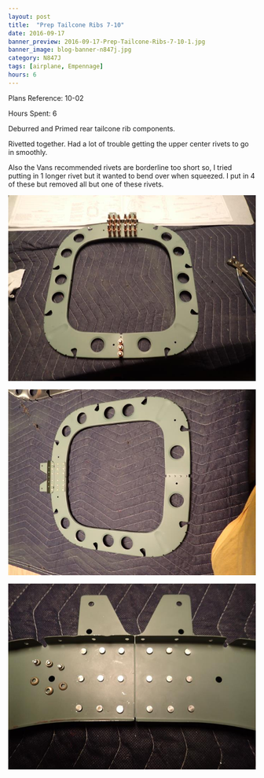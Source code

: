 ```yaml
---
layout: post
title:  "Prep Tailcone Ribs 7-10"
date: 2016-09-17
banner_preview: 2016-09-17-Prep-Tailcone-Ribs-7-10-1.jpg
banner_image: blog-banner-n847j.jpg
category: N847J
tags: [airplane, Empennage]
hours: 6
---
```


Plans Reference: 10-02

Hours Spent: 6

Deburred and Primed rear tailcone rib components.

Rivetted together.  Had a lot of trouble getting the upper center rivets to go in smoothly.

Also the Vans recommended rivets are borderline too short so, I tried putting in 1 longer rivet but it wanted to bend over when squeezed.  I put in 4 of these but removed all but one of these rivets.

![](/assets/images/2016-09-17-Prep-Tailcone-Ribs-7-10-1.jpg)

![](/assets/images/2016-09-17-Prep-Tailcone-Ribs-7-10-2.jpg)

![](/assets/images/2016-09-17-Prep-Tailcone-Ribs-7-10-3.jpg)
